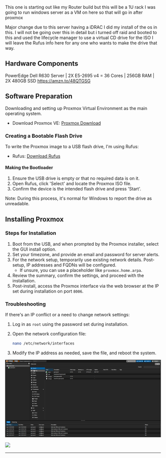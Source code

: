 This one is starting out like my Router build but this will be a 1U rack I was going to run windows server as a VM on here so that will go in after proxmox


Major change due to this server having a iDRAC I did my install of the os in this. I will not be going over this in detail but i turned off raid and booted to this and used the lifecycle manager to use a virtual CD drive for the ISO I will leave the Rufus info here for any one who wants to make the drive that way.

## Hardware Components

PowerEdge Dell R630 Server | 2X E5-2695 v4 = 36 Cores | 256GB RAM | 2X 480GB SSD https://amzn.to/48QTGSG

## Software Preparation

Downloading and setting up Proxmox Virtual Environment as the main operating system.

- Download Proxmox VE: [Proxmox Download](https://www.proxmox.com/en/)

### Creating a Bootable Flash Drive

To write the Proxmox image to a USB flash drive, I'm using Rufus:

- Rufus: [Download Rufus](https://rufus.ie/en/)

#### Making the Bootloader

1. Ensure the USB drive is empty or that no required data is on it.
2. Open Rufus, click 'Select' and locate the Proxmox ISO file.
3. Confirm the device is the intended flash drive and press 'Start'.

Note: During this process, it's normal for Windows to report the drive as unreadable.

## Installing Proxmox

### Steps for Installation

1. Boot from the USB, and when prompted by the Proxmox installer, select the GUI install option.
2. Set your timezone, and provide an email and password for server alerts.
3. For the network setup, temporarily use existing network details. Post-setup, IP addresses and FQDNs will be configured.
   - If unsure, you can use a placeholder like `proxmox.home.arpa`.
4. Review the summary, confirm the settings, and proceed with the installation.
5. Post-install, access the Proxmox interface via the web browser at the IP set during installation on port `8006`.

### Troubleshooting

If there's an IP conflict or a need to change network settings:

1. Log in as `root` using the password set during installation.
2. Open the network configuration file:

    ```bash
    nano /etc/network/interfaces
    ```

3. Modify the IP address as needed, save the file, and reboot the system.


<img src="/Projects/images/proxmoxhome.png">

![](proxmoxhome.png)

---
